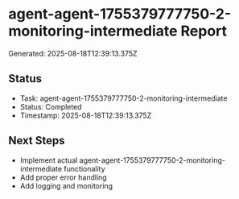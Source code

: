 # agent-agent-1755379777750-2-monitoring-intermediate Report

Generated: 2025-08-18T12:39:13.375Z

## Status
- Task: agent-agent-1755379777750-2-monitoring-intermediate
- Status: Completed
- Timestamp: 2025-08-18T12:39:13.375Z

## Next Steps
- Implement actual agent-agent-1755379777750-2-monitoring-intermediate functionality
- Add proper error handling
- Add logging and monitoring
